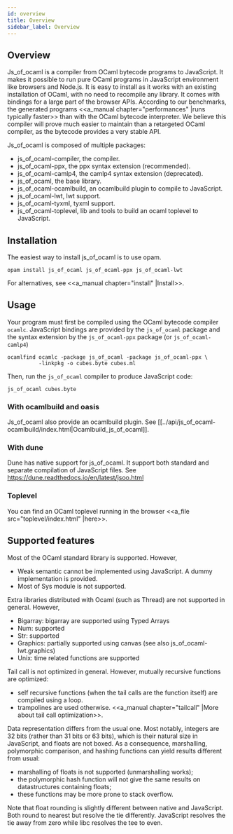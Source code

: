 ```yaml
---
id: overview
title: Overview
sidebar_label: Overview 
---
```



## Overview

Js_of_ocaml is a compiler from OCaml bytecode programs to JavaScript.
It makes it possible to run pure OCaml programs in JavaScript environment
like browsers and Node.js. It is easy to install as it works with an
existing installation of OCaml, with no need to recompile any library.
It comes with bindings for a large part of the browser APIs.
According to our benchmarks, the generated programs
<<a_manual chapter="performances" |runs typically faster>> than with
the OCaml bytecode interpreter.  We believe this compiler will prove
much easier to maintain than a retargeted OCaml compiler, as the
bytecode provides a very stable API.

Js_of_ocaml is composed of multiple packages:
  * js_of_ocaml-compiler, the compiler.
  * js_of_ocaml-ppx, the ppx syntax extension (recommended).
  * js_of_ocaml-camlp4, the camlp4 syntax extension (deprecated).
  * js_of_ocaml, the base library.
  * js_of_ocaml-ocamlbuild, an ocamlbuild plugin to compile to
    JavaScript.
  * js_of_ocaml-lwt, lwt support.
  * js_of_ocaml-tyxml, tyxml support.
  * js_of_ocaml-toplevel, lib and tools to build an ocaml toplevel to
    JavaScript.

## Installation

The easiest way to install js_of_ocaml is to use opam.
```shell
opam install js_of_ocaml js_of_ocaml-ppx js_of_ocaml-lwt
```

For alternatives, see <<a_manual chapter="install" |Install>>.

## Usage

Your program must first be compiled using the OCaml bytecode
compiler `ocamlc`.  JavaScript bindings are provided by the
`js_of_ocaml` package and the syntax extension by the
`js_of_ocaml-ppx` package (or `js_of_ocaml-camlp4`)

```shell
ocamlfind ocamlc -package js_of_ocaml -package js_of_ocaml-ppx \
          -linkpkg -o cubes.byte cubes.ml
```

Then, run the `js_of_ocaml` compiler to produce JavaScript code:

```shell
js_of_ocaml cubes.byte
```

### With ocamlbuild and oasis

Js_of_ocaml also provide an ocamlbuild plugin.
See [[../api/js_of_ocaml-ocamlbuild/index.html|Ocamlbuild_js_of_ocaml]].

### With dune

Dune has native support for js_of_ocaml.
It support both standard and separate compilation of JavaScript
files. See https://dune.readthedocs.io/en/latest/jsoo.html

### Toplevel
You can find an OCaml toplevel running in the browser <<a_file src="toplevel/index.html" |here>>.

## Supported features

Most of the OCaml standard library is supported. However,
  * Weak semantic cannot be implemented using JavaScript.
    A dummy implementation is provided.
  * Most of Sys module is not supported.

Extra libraries distributed with Ocaml (such as Thread) are not
supported in general. However,
  * Bigarray: bigarray are supported using Typed Arrays
  * Num: supported
  * Str: supported
  * Graphics: partially supported using canvas (see also js_of_ocaml-lwt.graphics)
  * Unix: time related functions are supported

Tail call is not optimized in general. However, mutually recursive
functions are optimized:
  * self recursive functions (when the tail calls are the function itself) are
    compiled using a loop.
  * trampolines are used otherwise.
<<a_manual chapter="tailcall" |More about tail call optimization>>.

Data representation differs from the usual one. Most notably,
integers are 32 bits (rather than 31 bits or 63 bits), which is their
natural size in JavaScript, and floats are not boxed.  As a
consequence, marshalling, polymorphic comparison, and hashing
functions can yield results different from usual:
  * marshalling of floats is not supported (unmarshalling works);
  * the polymorphic hash function will not give the same results on
    datastructures containing floats;
  * these functions may be more prone to stack overflow.

Note that float rounding is slightly different between native and
JavaScript. Both round to nearest but resolve the tie
differently. JavaScript resolves the tie away from zero while libc
resolves the tee to even.
